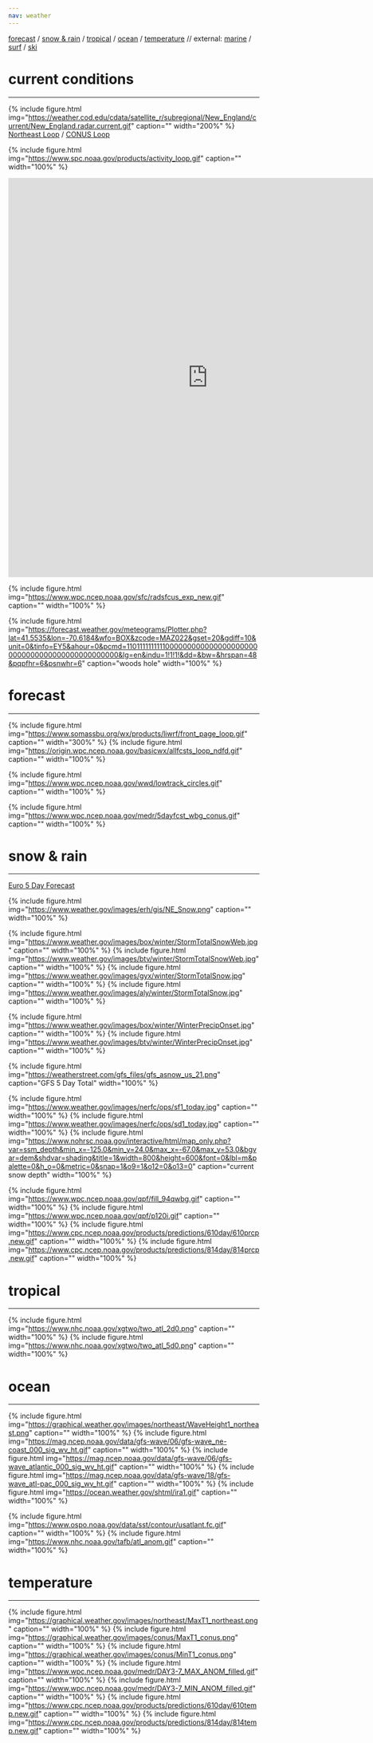 ```yaml
---
nav: weather
---
```

[forecast](#forecast) / 
[snow & rain](#snow--rain) / 
[tropical](#tropical) / 
[ocean](#ocean) /
[temperature](#temperature) // external: 
[marine](https://marine.weather.gov/MapClick.php?zoneid=ANZ234&TextType=1) / 
[surf](https://hopewaves.app/) / 
[ski](https://madriverglenweather.blogspot.com/)

# current conditions
--------

<!---Radar--->

{% include figure.html img="https://weather.cod.edu/cdata/satellite_r/subregional/New_England/current/New_England.radar.current.gif" caption="" width="200%" %}
[Northeast Loop](https://weather.cod.edu/satrad/?parms=subregional-New_England-comp_radar-48-0-100-1&checked=map&colorbar=undefined) / 
[CONUS Loop](https://weather.cod.edu/satrad/?parms=continental-conus-comp_radar-48-0-100-1&checked=map&colorbar=undefined)

{% include figure.html img="https://www.spc.noaa.gov/products/activity_loop.gif" caption="" width="100%" %}

<iframe width="800" height="800" src="https://embed.windy.com/embed2.html?lat=42.828&lon=-73.202&detailLat=41.607&detailLon=-70.620&width=800&height=800&zoom=7&level=surface&overlay=temp&product=ecmwf&menu=&message=true&marker=&calendar=now&pressure=&type=map&location=coordinates&detail=&metricWind=default&metricTemp=%C2%B0F&radarRange=-1" frameborder="0"></iframe>

{% include figure.html img="https://www.wpc.ncep.noaa.gov/sfc/radsfcus_exp_new.gif" caption="" width="100%" %}

{% include figure.html img="https://forecast.weather.gov/meteograms/Plotter.php?lat=41.5535&lon=-70.6184&wfo=BOX&zcode=MAZ022&gset=20&gdiff=10&unit=0&tinfo=EY5&ahour=0&pcmd=11011111111110000000000000000000000000000000000000000000000&lg=en&indu=1!1!1!&dd=&bw=&hrspan=48&pqpfhr=6&psnwhr=6" caption="woods hole" width="100%" %}




# forecast
--------
<!---Forecast--->

{% include figure.html img="https://www.somassbu.org/wx/products/liwrf/front_page_loop.gif" caption="" width="300%" %}
{% include figure.html img="https://origin.wpc.ncep.noaa.gov/basicwx/allfcsts_loop_ndfd.gif" caption="" width="100%" %}



{% include figure.html img="https://www.wpc.ncep.noaa.gov/wwd/lowtrack_circles.gif" caption="" width="100%" %}

{% include figure.html img="https://www.wpc.ncep.noaa.gov/medr/5dayfcst_wbg_conus.gif" caption="" width="100%" %}

# snow & rain
--------
<!---Snow--->

[Euro 5 Day Forecast](https://www.windy.com/-New-snow-snowAccu?snowAccu,next5d,42.985,-72.274,8)

{% include figure.html img="https://www.weather.gov/images/erh/gis/NE_Snow.png" caption="" width="100%" %}

{% include figure.html img="https://www.weather.gov/images/box/winter/StormTotalSnowWeb.jpg" caption="" width="100%" %}
{% include figure.html img="https://www.weather.gov/images/btv/winter/StormTotalSnowWeb.jpg" caption="" width="100%" %}
{% include figure.html img="https://www.weather.gov/images/gyx/winter/StormTotalSnow.jpg" caption="" width="100%" %}
{% include figure.html img="https://www.weather.gov/images/aly/winter/StormTotalSnow.jpg" caption="" width="100%" %}

{% include figure.html img="https://www.weather.gov/images/box/winter/WinterPrecipOnset.jpg" caption="" width="100%" %}
{% include figure.html img="https://www.weather.gov/images/btv/winter/WinterPrecipOnset.jpg" caption="" width="100%" %}

{% include figure.html img="https://weatherstreet.com/gfs_files/gfs_asnow_us_21.png" caption="GFS 5 Day Total" width="100%" %}

{% include figure.html img="https://www.weather.gov/images/nerfc/ops/sf1_today.jpg" caption="" width="100%" %}
{% include figure.html img="https://www.weather.gov/images/nerfc/ops/sd1_today.jpg" caption="" width="100%" %}
{% include figure.html img="https://www.nohrsc.noaa.gov/interactive/html/map_only.php?var=ssm_depth&min_x=-125.0&min_y=24.0&max_x=-67.0&max_y=53.0&bgvar=dem&shdvar=shading&title=1&width=800&height=600&font=0&lbl=m&palette=0&h_o=0&metric=0&snap=1&o9=1&o12=0&o13=0" caption="current snow depth" width="100%" %}

<!---Rain--->
{% include figure.html img="https://www.wpc.ncep.noaa.gov/qpf/fill_94qwbg.gif" caption="" width="100%" %}
{% include figure.html img="https://www.wpc.ncep.noaa.gov/qpf/p120i.gif" caption="" width="100%" %}
{% include figure.html img="https://www.cpc.ncep.noaa.gov/products/predictions/610day/610prcp.new.gif" caption="" width="100%" %}
{% include figure.html img="https://www.cpc.ncep.noaa.gov/products/predictions/814day/814prcp.new.gif" caption="" width="100%" %}

# tropical
--------
<!---Tropical--->
{% include figure.html img="https://www.nhc.noaa.gov/xgtwo/two_atl_2d0.png" caption="" width="100%" %}
{% include figure.html img="https://www.nhc.noaa.gov/xgtwo/two_atl_5d0.png" caption="" width="100%" %}

# ocean
--------

<!---Wave--->
{% include figure.html img="https://graphical.weather.gov/images/northeast/WaveHeight1_northeast.png" caption="" width="100%" %}
{% include figure.html img="https://mag.ncep.noaa.gov/data/gfs-wave/06/gfs-wave_ne-coast_000_sig_wv_ht.gif" caption="" width="100%" %}
{% include figure.html img="https://mag.ncep.noaa.gov/data/gfs-wave/06/gfs-wave_atlantic_000_sig_wv_ht.gif" caption="" width="100%" %}
{% include figure.html img="https://mag.ncep.noaa.gov/data/gfs-wave/18/gfs-wave_atl-pac_000_sig_wv_ht.gif" caption="" width="100%" %}
{% include figure.html img="https://ocean.weather.gov/shtml/ira1.gif" caption="" width="100%" %}

{% include figure.html img="https://www.ospo.noaa.gov/data/sst/contour/usatlant.fc.gif" caption="" width="100%" %}
{% include figure.html img="https://www.nhc.noaa.gov/tafb/atl_anom.gif" caption="" width="100%" %}


# temperature
--------
<!---Temperature--->
{% include figure.html img="https://graphical.weather.gov/images/northeast/MaxT1_northeast.png" caption="" width="100%" %}
{% include figure.html img="https://graphical.weather.gov/images/conus/MaxT1_conus.png" caption="" width="100%" %}
{% include figure.html img="https://graphical.weather.gov/images/conus/MinT1_conus.png" caption="" width="100%" %}
{% include figure.html img="https://www.wpc.ncep.noaa.gov/medr/DAY3-7_MAX_ANOM_filled.gif" caption="" width="100%" %}
{% include figure.html img="https://www.wpc.ncep.noaa.gov/medr/DAY3-7_MIN_ANOM_filled.gif" caption="" width="100%" %}
{% include figure.html img="https://www.cpc.ncep.noaa.gov/products/predictions/610day/610temp.new.gif" caption="" width="100%" %}
{% include figure.html img="https://www.cpc.ncep.noaa.gov/products/predictions/814day/814temp.new.gif" caption="" width="100%" %}

<!---

US RADAR:
{% include figure.html img="https://weather.cod.edu/cdata/satellite_r/continental/conus/current/conus.radar.current.gif" caption="" width="100%" %}
[Loop](https://weather.cod.edu/satrad/?parms=continental-conus-comp_radar-48-0-100-1&checked=map&colorbar=undefined)


{% include figure.html img="https://cdn.star.nesdis.noaa.gov/GOES16/ABI/SECTOR/eus/13/1000x1000.jpg" caption="" width="100%" %}



{% include figure.html img="https://www.wpc.ncep.noaa.gov/basicwx/93fndfd.gif" caption="1/2 Day Forecast" width="100%" %}
{% include figure.html img="https://www.wpc.ncep.noaa.gov/basicwx/96fndfd.gif" caption="1 Day Forecast" width="100%" %}
{% include figure.html img="https://www.wpc.ncep.noaa.gov/basicwx/99fndfd.gif" caption="2-1/2 Day Forecast" width="100%" %}


<center><iframe width="700" height="400"
        src="https://embed.windy.com/embed2.html?lat=42.280&lon=-71.128&detailLat=42.280&detailLon=-71.128&width=650&height=450&zoom=5&level=surface&overlay=temp&product=ecmwf&menu=&message=&marker=&calendar=now&pressure=&type=map&location=coordinates&detail=&metricWind=default&metricTemp=default&radarRange=-1"
        frameborder="0"></iframe> </center>

--->
